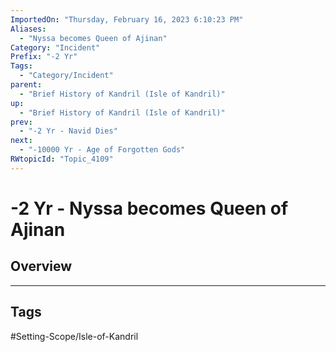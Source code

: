 ```yaml
---
ImportedOn: "Thursday, February 16, 2023 6:10:23 PM"
Aliases:
  - "Nyssa becomes Queen of Ajinan"
Category: "Incident"
Prefix: "-2 Yr"
Tags:
  - "Category/Incident"
parent:
  - "Brief History of Kandril (Isle of Kandril)"
up:
  - "Brief History of Kandril (Isle of Kandril)"
prev:
  - "-2 Yr - Navid Dies"
next:
  - "-10000 Yr - Age of Forgotten Gods"
RWtopicId: "Topic_4109"
---
```

# -2 Yr - Nyssa becomes Queen of Ajinan
## Overview

---
## Tags
#Setting-Scope/Isle-of-Kandril

